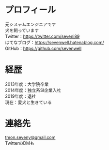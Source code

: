# プロフィール
元システムエンジニアです  
犬を飼っています  
Twitter：https://twitter.com/seveni89  
はてなブログ：https://sevenwell.hatenablog.com/  
GitHub：https://github.com/sevenwell

# 経歴
2013年度：大学院卒業  
2014年度：独立系SI企業入社  
2019年度：退社  
現在：愛犬と生きている

# 連絡先
tmon.seveny@gmail.com  
TwitterのDMも